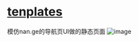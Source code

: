 # [tenplates](https://zhangdaopin.github.io/templates/)
模仿nan.ge的导航页UI做的静态页面
![image](https://github.com/zhangdaopin/templates/blob/main/index.png)
